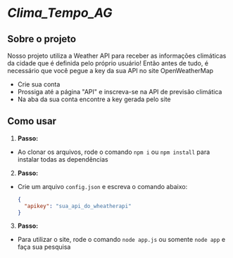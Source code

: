 # *Clima_Tempo_AG*

## Sobre o projeto

Nosso projeto utiliza a Weather API para receber as informações climáticas da cidade que é definida pelo próprio usuário! Então antes de tudo, é necessário que você pegue a key da sua API no site OpenWeatherMap

- Crie sua conta
- Prossiga até a página "API" e inscreva-se na API de previsão climática
- Na aba da sua conta encontre a key gerada pelo site

## Como usar

1. **Passo:**

- Ao clonar os arquivos, rode o comando `npm i` ou `npm install` para instalar todas as dependências

2. **Passo:**

- Crie um arquivo `config.json` e escreva o comando abaixo:
  ```json
  {
    "apikey": "sua_api_do_wheatherapi"
  }
  ```

3. **Passo:**

- Para utilizar o site, rode o comando `node app.js` ou somente `node app` e faça sua pesquisa
